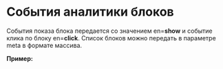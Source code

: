 # События аналитики блоков

События показа блока передается со значением en=**show** и событие клика по блоку en=**click**. Список блоков можно передать в параметре meta в формате массива.

**Пример:**
